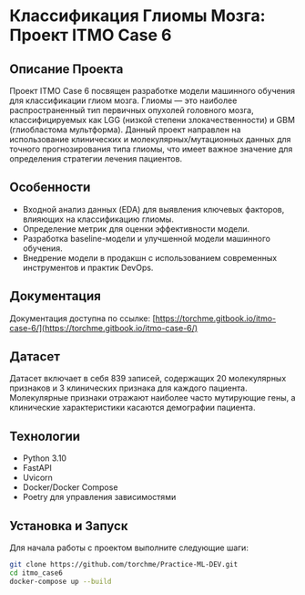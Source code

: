 # Классификация Глиомы Мозга: Проект ITMO Case 6

## Описание Проекта

Проект ITMO Case 6 посвящен разработке модели машинного обучения для классификации глиом мозга. Глиомы — это наиболее распространенный тип первичных опухолей головного мозга, классифицируемых как LGG (низкой степени злокачественности) и GBM (глиобластома мультформа). Данный проект направлен на использование клинических и молекулярных/мутационных данных для точного прогнозирования типа глиомы, что имеет важное значение для определения стратегии лечения пациентов.

## Особенности

- Входной анализ данных (EDA) для выявления ключевых факторов, влияющих на классификацию глиомы.
- Определение метрик для оценки эффективности модели.
- Разработка baseline-модели и улучшенной модели машинного обучения.
- Внедрение модели в продакшн с использованием современных инструментов и практик DevOps.


## Документация

Документация доступна по ссылке: [https://torchme.gitbook.io/itmo-case-6/](https://torchme.gitbook.io/itmo-case-6/)

## Датасет

Датасет включает в себя 839 записей, содержащих 20 молекулярных признаков и 3 клинических признака для каждого пациента. Молекулярные признаки отражают наиболее часто мутирующие гены, а клинические характеристики касаются демографии пациента.

## Технологии

- Python 3.10
- FastAPI
- Uvicorn
- Docker/Docker Compose
- Poetry для управления зависимостями

## Установка и Запуск

Для начала работы с проектом выполните следующие шаги:

```bash
git clone https://github.com/torchme/Practice-ML-DEV.git
cd itmo_case6
docker-compose up --build
